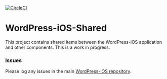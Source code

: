 [![CircleCI](https://circleci.com/gh/wordpress-mobile/WordPress-iOS-Shared.svg?style=svg)](https://circleci.com/gh/wordpress-mobile/WordPress-iOS-Shared)

WordPress-iOS-Shared
======================

This project contains shared items between the WordPress-iOS application and other components.  This is a work in progress.


### Issues
Please log any issues in the main [WordPress-iOS repository](https://github.com/wordpress-mobile/WordPress-iOS/issues).
